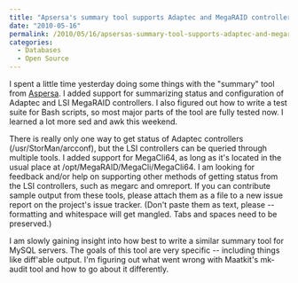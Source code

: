 ```yaml
---
title: "Apsersa's summary tool supports Adaptec and MegaRAID controllers"
date: "2010-05-16"
permalink: /2010/05/16/apsersas-summary-tool-supports-adaptec-and-megaraid-controllers/
categories:
  - Databases
  - Open Source
---
```

I spent a little time yesterday doing some things with the "summary" tool from [Aspersa][1]. I added support for summarizing status and configuration of Adaptec and LSI MegaRAID controllers. I also figured out how to write a test suite for Bash scripts, so most major parts of the tool are fully tested now. I learned a lot more sed and awk this weekend.

There is really only one way to get status of Adaptec controllers (/usr/StorMan/arcconf), but the LSI controllers can be queried through multiple tools. I added support for MegaCli64, as long as it's located in the usual place at /opt/MegaRAID/MegaCli/MegaCli64. I am looking for feedback and/or help on supporting other methods of getting status from the LSI controllers, such as megarc and omreport. If you can contribute sample output from these tools, please attach them as a file to a new issue report on the project's issue tracker. (Don't paste them as text, please -- formatting and whitespace will get mangled. Tabs and spaces need to be preserved.)

I am slowly gaining insight into how best to write a similar summary tool for MySQL servers. The goals of this tool are very specific -- including things like diff'able output. I'm figuring out what went wrong with Maatkit's mk-audit tool and how to go about it differently.

 [1]: http://code.google.com/p/aspersa
